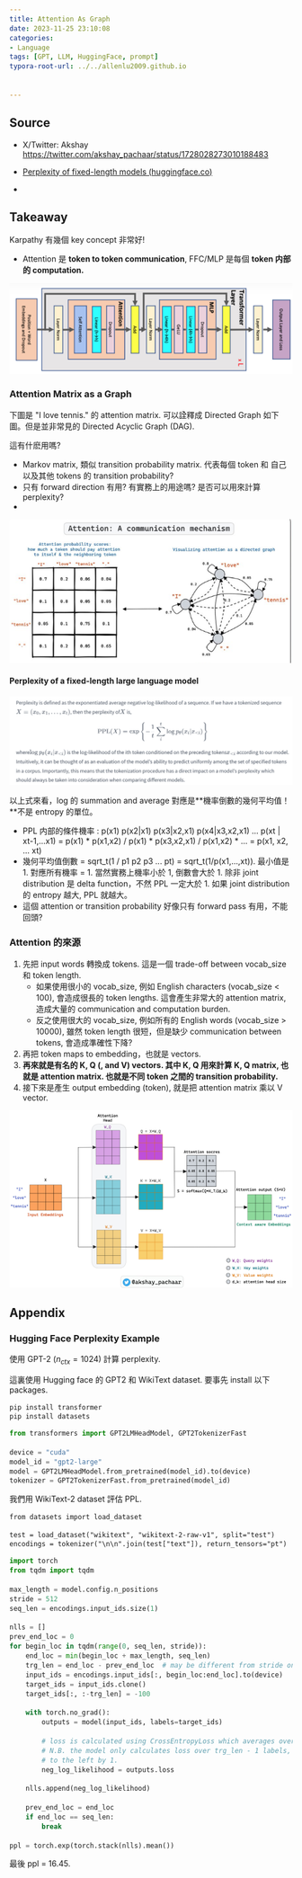 ```yaml
---
title: Attention As Graph
date: 2023-11-25 23:10:08
categories:
- Language
tags: [GPT, LLM, HuggingFace, prompt]
typora-root-url: ../../allenlu2009.github.io


---
```






## Source

* X/Twitter: Akshay  https://twitter.com/akshay_pachaar/status/1728028273010188483

* [Perplexity of fixed-length models (huggingface.co)](https://huggingface.co/docs/transformers/perplexity)

* 



## Takeaway

Karpathy 有幾個 key concept 非常好!   

* Attention 是 **token to token communication**,   FFC/MLP 是每個 **token 内部的 computation.**  



<img src="/media/image-20231029165342034.png" alt="image-20231029165342034" style="zoom: 67%;" />



### Attention Matrix as a Graph

下圖是 "I love tennis." 的 attention matrix.   可以詮釋成 Directed Graph 如下圖。但是並非常見的 Directed Acyclic Graph (DAG).

這有什麽用嗎?  

* Markov matrix, 類似 transition probability matrix.  代表每個 token 和 自己以及其他 tokens 的 transition probability?  
* 只有 forward direction 有用?  有實務上的用途嗎?   是否可以用來計算 perplexity?
*   

<img src="/media/image-20231125134912754.png" alt="image-20231125134912754" style="zoom: 80%;" />

#### Perplexity of a fixed-length large language model

<img src="/media/image-20231125143025058.png" alt="image-20231125143025058" style="zoom:67%;" />

以上式來看，log 的 summation and average 對應是**機率倒數的幾何平均值！**不是 entropy 的單位。

* PPL 内部的條件機率 : p(x1) p(x2|x1) p(x3|x2,x1) p(x4|x3,x2,x1) ... p(xt | xt-1,...x1) =  p(x1) * p(x1,x2) / p(x1) * p(x3,x2,x1) / p(x1,x2) * ... = p(x1, x2, ... xt)
* 幾何平均值倒數 = sqrt_t(1 / p1 p2 p3 ... pt) = sqrt_t(1/p(x1,...,xt)).   最小值是 1.   對應所有機率 = 1.  當然實務上機率小於 1, 倒數會大於 1.  除非 joint distribution 是 delta function，不然 PPL 一定大於 1.   如果 joint distribution 的 entropy 越大,  PPL 就越大。
* 這個 attention or transition probability 好像只有 forward pass 有用，不能回頭?



### Attention 的來源

1. 先把 input words 轉換成 tokens.   這是一個 trade-off between vocab_size 和 token length.  
   * 如果使用很小的 vocab_size, 例如 English characters (vocab_size < 100), 會造成很長的 token lengths.  這會產生非常大的 attention matrix, 造成大量的 communication and computation burden.
   * 反之使用很大的 vocab_size, 例如所有的 English words (vocab_size > 10000), 雖然 token length 很短，但是缺少 communication between tokens, 會造成準確性下降?
2. 再把 token maps to embedding，也就是 vectors.
3. **再來就是有名的 K, Q (, and V) vectors.  其中 K, Q 用來計算 K, Q matrix, 也就是 attention matrix.  也就是不同 token 之間的 transition probability.**  
4. 接下來是產生 output embedding (token),  就是把 attention matrix 乘以 V vector.



<img src="/media/image-20231127211021581.png" alt="image-20231127211021581" style="zoom:67%;" />



## Appendix

### Hugging Face Perplexity Example

使用 GPT-2  ($n_{ctx} = 1024$) 計算 perplexity.  

這裏使用 Hugging face 的 GPT2 和 WikiText dataset.  要事先 install 以下 packages.

```
pip install transformer
pip install datasets
```



```python
from transformers import GPT2LMHeadModel, GPT2TokenizerFast

device = "cuda"
model_id = "gpt2-large"
model = GPT2LMHeadModel.from_pretrained(model_id).to(device)
tokenizer = GPT2TokenizerFast.from_pretrained(model_id)
```

我們用 WikiText-2 dataset 評估 PPL.  

```
from datasets import load_dataset

test = load_dataset("wikitext", "wikitext-2-raw-v1", split="test")
encodings = tokenizer("\n\n".join(test["text"]), return_tensors="pt")
```



```python
import torch
from tqdm import tqdm

max_length = model.config.n_positions
stride = 512
seq_len = encodings.input_ids.size(1)

nlls = []
prev_end_loc = 0
for begin_loc in tqdm(range(0, seq_len, stride)):
    end_loc = min(begin_loc + max_length, seq_len)
    trg_len = end_loc - prev_end_loc  # may be different from stride on last loop
    input_ids = encodings.input_ids[:, begin_loc:end_loc].to(device)
    target_ids = input_ids.clone()
    target_ids[:, :-trg_len] = -100

    with torch.no_grad():
        outputs = model(input_ids, labels=target_ids)

        # loss is calculated using CrossEntropyLoss which averages over valid labels
        # N.B. the model only calculates loss over trg_len - 1 labels, because it internally shifts the labels
        # to the left by 1.
        neg_log_likelihood = outputs.loss

    nlls.append(neg_log_likelihood)

    prev_end_loc = end_loc
    if end_loc == seq_len:
        break

ppl = torch.exp(torch.stack(nlls).mean())
```

最後 ppl = 16.45.

